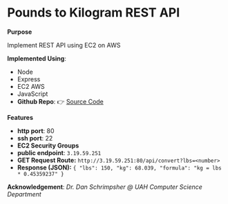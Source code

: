# Pounds to Kilogram REST API 

**Purpose**

Implement REST API using EC2 on AWS

**Implemented Using**:

+ Node
+ Express
+ EC2 AWS
+ JavaScript
+ **Github Repo**: :point_right: [Source Code](https://github.com/tzchileth/pounds-to-kilogram-api-node-express-ec2)

**Features**
+ **http port**: 80
+ **ssh port**: 22
+ **EC2 Security Groups**
+ **public endpoint**: `3.19.59.251`
+ **GET Request Route:** `http://3.19.59.251:80/api/convert?lbs=<number>`
+ **Response (JSON):** `{ "lbs": 150, "kg": 68.039, "formula": "kg = lbs * 0.45359237" }`

**Acknowledgement**: *Dr. Dan Schrimpsher @ UAH Computer Science Department*